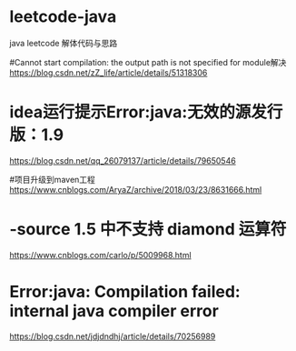 # leetcode-java
java leetcode 解体代码与思路


#Cannot start compilation: the output path is not specified for module解决
https://blog.csdn.net/zZ_life/article/details/51318306

# idea运行提示Error:java:无效的源发行版：1.9
https://blog.csdn.net/qq_26079137/article/details/79650546

#项目升级到maven工程
https://www.cnblogs.com/AryaZ/archive/2018/03/23/8631666.html

# -source 1.5 中不支持 diamond 运算符
https://www.cnblogs.com/carlo/p/5009968.html

# Error:java: Compilation failed: internal java compiler error
https://blog.csdn.net/jdjdndhj/article/details/70256989

